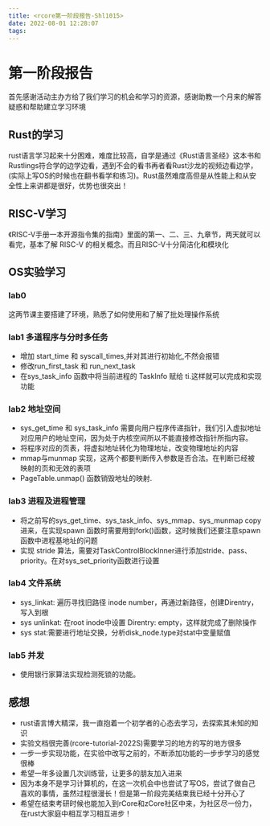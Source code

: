 ```yaml
---
title: <rcore第一阶段报告-Shl1015>
date: 2022-08-01 12:28:07
tags:
---
```


# 第一阶段报告

首先感谢活动主办方给了我们学习的机会和学习的资源，感谢助教一个月来的解答疑惑和帮助建立学习环境

## Rust的学习

rust语言学习起来十分困难，难度比较高，自学是通过《Rust语言圣经》这本书和Rustlings符合学的边学边看，遇到不会的看书再者看Rust沙龙的视频边看边学，(实际上写OS的时候也在翻书看学和练习)。Rust虽然难度高但是从性能上和从安全性上来讲都是很好，优势也很突出！

## RISC-V学习

《RISC-V手册一本开源指令集的指南》里面的第一、二、三、九章节，两天就可以看完，基本了解 RISC-V 的相关概念。而且RISC-V十分简洁化和模块化

## OS实验学习

### lab0

这两节课主要搭建了环境，熟悉了如何使用和了解了批处理操作系统

### lab1 多道程序与分时多任务

- 增加 start_time 和 syscall_times,并对其进行初始化,不然会报错
- 修改run_first_task 和 run_next_task
- 在sys_task_info 函数中将当前进程的 TaskInfo 赋给 ti.这样就可以完成和实现功能

### lab2 地址空间

- sys_get_time 和 sys_task_info 需要向用户程序传递指针，我们引入虚拟地址对应用户的地址空间，因为处于内核空间所以不能直接修改指针所指内容。
- 将程序对应的页表，将虚拟地址转化为物理地址，改变物理地址的内容
- mmap与munmap 实现，这两个都要判断传入参数是否合法。在判断已经被映射的页和无效的表项
-  PageTable.unmap() 函数销毁地址的映射.

### lab3 进程及进程管理

- 将之前写的sys_get_time、sys_task_info、sys_mmap、sys_munmap copy进来，在实现spawn 函数时需要用到fork()函数，这时候我们还要注意spawn 函数中进程基地址的问题
- 实现 stride 算法，需要对TaskControlBlockInner进行添加stride、pass、priority。在对sys_set_priority函数进行设置

### lab4 文件系统

- sys_linkat: 遍历寻找旧路径 inode number，再通过新路径，创建Direntry，写入到根
- sys unlinkat: 在root inode中设置 Direntry: empty，这样就完成了删除操作
- sys stat:需要进行地址交换，分析disk_node.type对stat中变量赋值

### lab5 并发

- 使用银行家算法实现检测死锁的功能。

## 感想

- rust语言博大精深，我一直抱着一个初学者的心态去学习，去探索其未知的知识
- 实验文档很完善(rcore-tutorial-2022S)需要学习的地方的写的地方很多
- 一步一步实现功能，在实验中改写之前的，不断添加功能的一步步学习的感觉很棒
- 希望一年多设置几次训练营，让更多的朋友加入进来
- 因为本身不是学习计算机的，在这一次机会中也尝试了写OS，尝试了做自己喜欢的事情，虽然过程很漫长！但是第一阶段完美结束我已经十分开心了
- 希望在结束考研时候也能加入到rCore和zCore社区中来，为社区尽一份力，在rust大家庭中相互学习相互进步！

